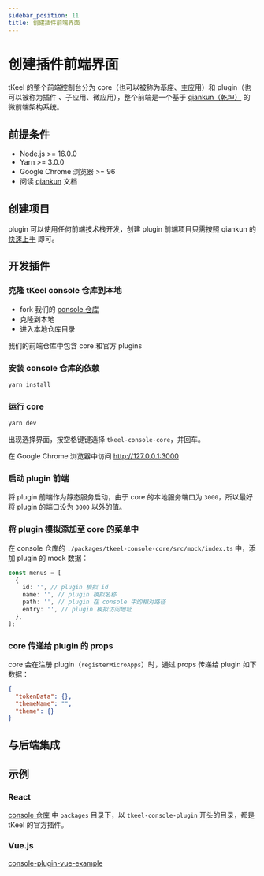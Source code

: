 ```yaml
---
sidebar_position: 11
title: 创建插件前端界面
---
```


# 创建插件前端界面

tKeel 的整个前端控制台分为 core（也可以被称为基座、主应用）和 plugin（也可以被称为插件 、子应用、微应用），整个前端是一个基于 [qiankun（乾坤）](https://github.com/umijs/qiankun) 的微前端架构系统。

## 前提条件​

- Node.js >= 16.0.0
- Yarn >= 3.0.0
- Google Chrome 浏览器 >= 96
- 阅读 [qiankun](https://github.com/umijs/qiankun) 文档

## 创建项目

plugin 可以使用任何前端技术栈开发，创建 plugin 前端项目只需按照 qiankun 的 [快速上手](https://qiankun.umijs.org/zh/guide/getting-started) 即可。

## 开发插件

### 克隆 tKeel console 仓库到本地

- fork 我们的 [console 仓库](https://github.com/tkeel-io/console)
- 克隆到本地
- 进入本地仓库目录

我们的前端仓库中包含 core 和官方 plugins

### 安装 console 仓库的依赖

```sh
yarn install
```

### 运行 core

```sh
yarn dev
```

出现选择界面，按空格键键选择 `tkeel-console-core`，并回车。

在 Google Chrome 浏览器中访问 <http://127.0.0.1:3000>

### 启动 plugin 前端

将 plugin 前端作为静态服务启动，由于 core 的本地服务端口为 `3000`，所以最好将 plugin 的端口设为 `3000` 以外的值。

### 将 plugin 模拟添加至 core 的菜单中

<!-- TODO: 需要补全，后续可能修改  -->

在 console 仓库的 `./packages/tkeel-console-core/src/mock/index.ts` 中，添加 plugin 的 mock 数据：

```ts
const menus = [
  {
    id: '', // plugin 模拟 id
    name: '', // plugin 模拟名称
    path: '', // plugin 在 console 中的相对路径
    entry: '', // plugin 模拟访问地址
  },
];
```

### core 传递给 plugin 的 props

core 会在注册 plugin（`registerMicroApps`）时，通过 props 传递给 plugin 如下数据：

<!-- TODO: 需要补全，后续可能修改 -->

```json
{
  "tokenData": {},
  "themeName": "",
  "theme": {}
}
```

## 与后端集成

<!-- TODO: 需要补全 -->

## 示例

### React

[console 仓库](https://github.com/tkeel-io/console) 中 `packages` 目录下，以 `tkeel-console-plugin` 开头的目录，都是 tKeel 的官方插件。

### Vue.js

[console-plugin-vue-example](https://github.com/tkeel-io/console-plugin-vue-example)
